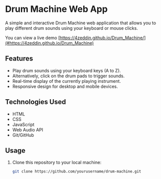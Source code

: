# Drum Machine Web App

A simple and interactive Drum Machine web application that allows you to play different drum sounds using your keyboard or mouse clicks.

You can view a live demo [https://4zeddin.github.io/Drum_Machine/](#https://4zeddin.github.io/Drum_Machine)

## Features

- Play drum sounds using your keyboard keys (A to Z).
- Alternatively, click on the drum pads to trigger sounds.
- Real-time display of the currently playing instrument.
- Responsive design for desktop and mobile devices.

## Technologies Used

- HTML
- CSS
- JavaScript
- Web Audio API
- Git/GitHub

## Usage

1. Clone this repository to your local machine:

   ```bash
   git clone https://github.com/yourusername/drum-machine.git
